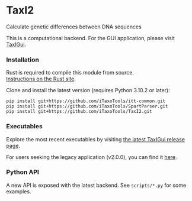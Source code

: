 # TaxI2
Calculate genetic differences between DNA sequences

This is a computational backend. For the GUI application, please visit
[TaxIGui](https://github.com/iTaxoTools/TaxIGui).


### Installation
Rust is required to compile this module from source.</br>
[Instructions on the Rust site](https://www.rust-lang.org/tools/install).

Clone and install the latest version (requires Python 3.10.2 or later):
```
pip install git+https://github.com/iTaxoTools/itt-common.git
pip install git+https://github.com/iTaxoTools/SpartParser.git
pip install git+https://github.com/iTaxoTools/TaxI2.git
```

### Executables
Explore the most recent executables by visiting [the latest TaxIGui release page](https://github.com/iTaxoTools/TaxIGui/releases/latest).

For users seeking the legacy application (v2.0.0), you can find it [here](https://github.com/iTaxoTools/TaxI2/releases/tag/v2.0.0).


### Python API
A new API is exposed with the latest backend. See `scripts/*.py` for some examples.
